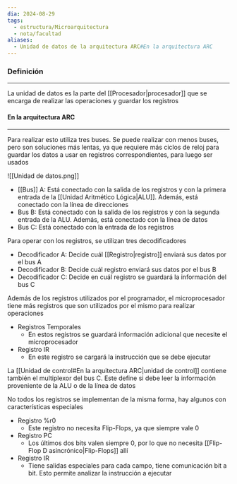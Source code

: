 ```yaml
---
dia: 2024-08-29
tags:
  - estructura/Microarquitectura
  - nota/facultad
aliases:
  - Unidad de datos de la arquitectura ARC#En la arquitectura ARC
---
```

### Definición
---
La unidad de datos es la parte del [[Procesador|procesador]] que se encarga de realizar las operaciones y guardar los registros

#### En la arquitectura ARC
---
Para realizar esto utiliza tres buses. Se puede realizar con menos buses, pero son soluciones más lentas, ya que requiere más ciclos de reloj para guardar los datos a usar en registros correspondientes, para luego ser usados

![[Unidad de datos.png]]

* [[Bus]] A: Está conectado con la salida de los registros y con la primera entrada de la [[Unidad Aritmético Lógica|ALU]]. Además, está conectado con la línea de direcciones
* Bus B: Está conectado con la salida de los registros y con la segunda entrada de la ALU. Además, está conectado con la línea de datos
* Bus C: Está conectado con la entrada de los registros

Para operar con los registros, se utilizan tres decodificadores
* Decodificador A: Decide cuál [[Registro|registro]] enviará sus datos por el bus A
* Decodificador B: Decide cuál registro enviará sus datos por el bus B
* Decodificador C: Decide en cuál registro se guardará la información del bus C

Además de los registros utilizados por el programador, el microprocesador tiene más registros que son utilizados por el mismo para realizar operaciones

* Registros Temporales
    * En estos registros se guardará información adicional que necesite el microprocesador
* Registro IR
    * En este registro se cargará la instrucción que se debe ejecutar

La [[Unidad de control#En la arquitectura ARC|unidad de control]] contiene también el multiplexor del bus C. Este define si debe leer la información proveniente de la ALU o de la línea de datos

No todos los registros se implementan de la misma forma, hay algunos con características especiales

* Registro %r$0$
    * Este registro no necesita Flip-Flops, ya que siempre vale $0$
* Registro PC
    * Los últimos dos bits valen siempre $0$, por lo que no necesita [[Flip-Flop D asincrónico|Flip-Flops]] allí
* Registro IR
    * Tiene salidas especiales para cada campo, tiene comunicación bit a bit. Esto permite analizar la instrucción a ejecutar